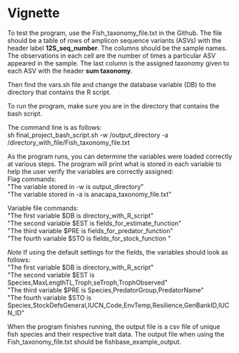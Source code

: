 # Vignette
To test the program, use the Fish_taxonomy_file.txt in the Github. The file should be a table of rows of amplicon sequence variants (ASVs) with the header label **12S_seq_number**. The columns should be the sample names. The observations in each cell are the number of times a particular ASV appeared in the sample. The last column is the assigned taxonomy given to each ASV with the header **sum taxonomy**.   <br />

Then find the vars.sh file and change the database variable (DB) to the directory that contains the R script.    <br />

To run the program, make sure you are in the directory that contains the bash script.    <br />

The command line is as follows:    <br />
sh final_project_bash_script.sh -w /output_directory -a /directory_with_file/Fish_taxonomy_file.txt   <br />

As the program runs, you can determine the variables were loaded correctly at various steps. The program will print what is stored in each variable to help the user verify the variables are correctly assigned:   <br />
Flag commands:   <br />
"The variable stored in -w is output_directory"  <br />
"The variable stored in -a is anacapa_taxonomy_file.txt"   <br />

Variable file commands:   <br />
"The first variable \$DB is directory_with_R_script"   <br />
"The second variable \$EST is fields_for_estimate_function"   <br />
"The third variable \$PRE is fields_for_predator_function"   <br />
"The fourth variable \$STO is fields_for_stock_function "  <br />

*Note* If using the default settings for the fields, the variables should look as follows:   <br />
"The first variable \$DB is directory_with_R_script"   <br />
"The second variable \$EST is Species,MaxLengthTL,Troph,seTroph,TrophObserved"   <br />
"The third variable \$PRE is Species,PredatorGroup,PredatorName"   <br />
"The fourth variable \$STO is Species,StockDefsGeneral,IUCN_Code,EnvTemp,Resilience,GenBankID,IUCN_ID"   <br />

When the program finishes running, the output file is a csv file of unique fish species and their respective trait data. The output file when using the Fish_taxonomy_file.txt should be fishbase_example_output. 
